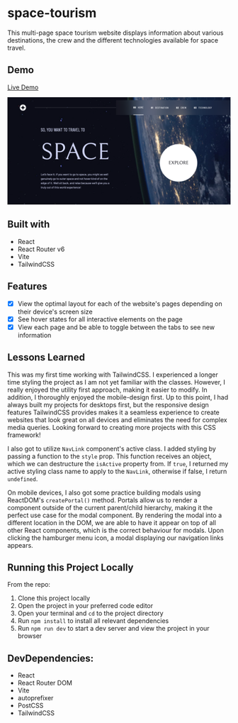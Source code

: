 # space-tourism

This multi-page space tourism website displays information about various destinations, the crew and the different technologies available for space travel.

## Demo
[Live Demo](https://nc-space-tourism.netlify.app/)

<img src="space-tourism-screenshot.png" alt="" border="0">

## Built with
- React
- React Router v6
- Vite
- TailwindCSS

## Features
- [x] View the optimal layout for each of the website's pages depending on their device's screen size
- [x] See hover states for all interactive elements on the page
- [x] View each page and be able to toggle between the tabs to see new information

## Lessons Learned
This was my first time working with TailwindCSS. I experienced a longer time styling the project as I am not yet familiar with the classes. However, I really enjoyed the utility first approach, making it easier to modify. In addition, I thoroughly enjoyed the mobile-design first. Up to this point, I had always built my projects for desktops first, but the responsive design features TailwindCSS provides makes it a seamless experience to create websites that look great on all devices and eliminates the need for complex media queries. Looking forward to creating more projects with this CSS framework!

I also got to utilize `NavLink` component's active class. I added styling by passing a function to the `style` prop. This function receives an object, which we can destructure the `isActive` property from. If `true`, I returned my active styling class name to apply to the `NavLink`, otherwise if false, I return `undefined`.

On mobile devices, I also got some practice building modals using ReactDOM's `createPortal()` method. Portals allow us to render a component outside of the current parent/child hierarchy, making it the perfect use case for the modal component. By rendering the modal into a different location in the DOM, we are able to have it appear on top of all other React components, which is the correct behaviour for modals. Upon clicking the hamburger menu icon, a modal displaying our navigation links appears.

## Running this Project Locally
From the repo:
1. Clone this project locally
2. Open the project in your preferred code editor
3. Open your terminal and `cd` to the project directory
4. Run `npm install` to install all relevant dependencies
5. Run `npm run dev` to start a dev server and view the project in your browser

## DevDependencies:
- React
- React Router DOM
- Vite
- autoprefixer
- PostCSS
- TailwindCSS
